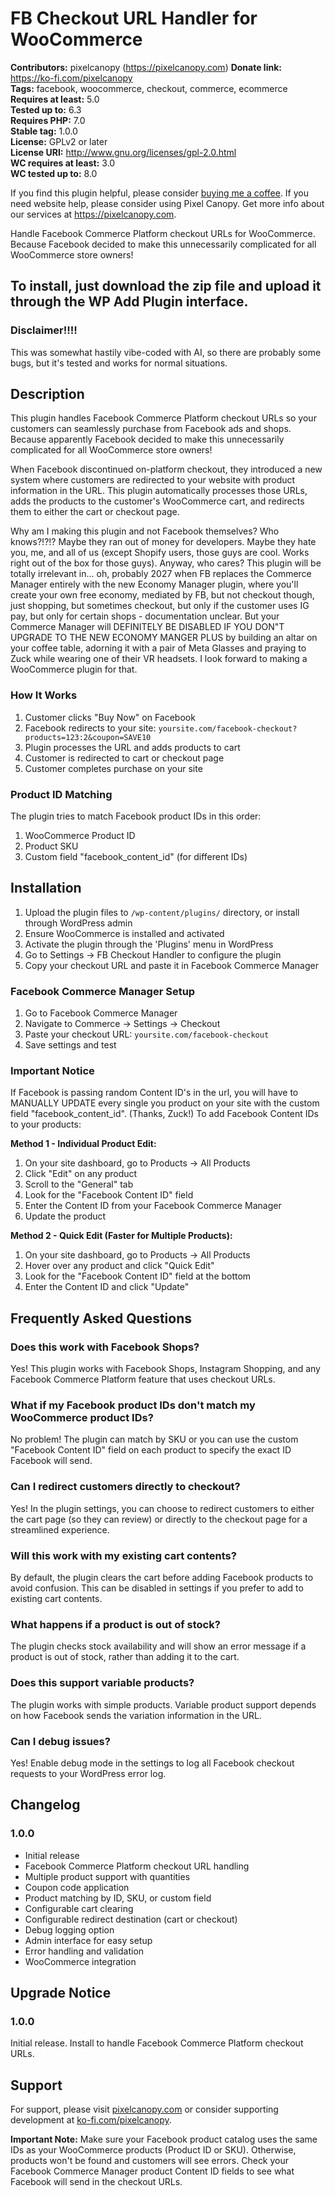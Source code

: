 # FB Checkout URL Handler for WooCommerce

**Contributors:** pixelcanopy (https://pixelcanopy.com)
**Donate link:** https://ko-fi.com/pixelcanopy  
**Tags:** facebook, woocommerce, checkout, commerce, ecommerce  
**Requires at least:** 5.0  
**Tested up to:** 6.3  
**Requires PHP:** 7.0  
**Stable tag:** 1.0.0  
**License:** GPLv2 or later  
**License URI:** http://www.gnu.org/licenses/gpl-2.0.html  
**WC requires at least:** 3.0  
**WC tested up to:** 8.0  

If you find this plugin helpful, please consider [buying me a coffee](https://ko-fi.com/pixelcanopy). If you need website help, please consider using Pixel Canopy. Get more info about our services at https://pixelcanopy.com.

Handle Facebook Commerce Platform checkout URLs for WooCommerce. Because Facebook decided to make this unnecessarily complicated for all WooCommerce store owners!

## To install, just download the zip file and upload it through the WP Add Plugin interface. ##


### Disclaimer!!!! ###
This was somewhat hastily vibe-coded with AI, so there are probably some bugs, but it's tested and works for normal situations.

## Description

This plugin handles Facebook Commerce Platform checkout URLs so your customers can seamlessly purchase from Facebook ads and shops. Because apparently Facebook decided to make this unnecessarily complicated for all WooCommerce store owners!

When Facebook discontinued on-platform checkout, they introduced a new system where customers are redirected to your website with product information in the URL. This plugin automatically processes those URLs, adds the products to the customer's WooCommerce cart, and redirects them to either the cart or checkout page.

Why am I making this plugin and not Facebook themselves? Who knows?!?!? Maybe they ran out of money for developers. Maybe they hate you, me, and all of us (except Shopify users, those guys are cool. Works right out of the box for those guys). Anyway, who cares? This plugin will be totally irrelevant in... oh, probably 2027 when FB replaces the Commerce Manager entirely with the new Economy Manager plugin, where you'll create your own free economy, mediated by FB, but not checkout though, just shopping, but sometimes checkout, but only if the customer uses IG pay, but only for certain shops - documentation unclear. But your Commerce Manager will DEFINITELY BE DISABLED IF YOU DON"T UPGRADE TO THE NEW ECONOMY MANGER PLUS by building an altar on your coffee table, adorning it with a pair of Meta Glasses and praying to Zuck while wearing one of their VR headsets. I look forward to making a WooCommerce plugin for that.

### How It Works

1. Customer clicks "Buy Now" on Facebook
2. Facebook redirects to your site: `yoursite.com/facebook-checkout?products=123:2&coupon=SAVE10`
3. Plugin processes the URL and adds products to cart
4. Customer is redirected to cart or checkout page
5. Customer completes purchase on your site

### Product ID Matching

The plugin tries to match Facebook product IDs in this order:
1. WooCommerce Product ID
2. Product SKU
3. Custom field "facebook_content_id" (for different IDs)

## Installation

1. Upload the plugin files to `/wp-content/plugins/` directory, or install through WordPress admin
2. Ensure WooCommerce is installed and activated
3. Activate the plugin through the 'Plugins' menu in WordPress
4. Go to Settings → FB Checkout Handler to configure the plugin
5. Copy your checkout URL and paste it in Facebook Commerce Manager

### Facebook Commerce Manager Setup

1. Go to Facebook Commerce Manager
2. Navigate to Commerce → Settings → Checkout
3. Paste your checkout URL: `yoursite.com/facebook-checkout`
4. Save settings and test

### Important Notice

If Facebook is passing random Content ID's in the url, you will have to MANUALLY UPDATE every single you product on your site with the custom field "facebook_content_id". (Thanks, Zuck!) To add Facebook Content IDs to your products:

**Method 1 - Individual Product Edit:**
1. On your site dashboard, go to Products → All Products
2. Click "Edit" on any product
3. Scroll to the "General" tab
4. Look for the "Facebook Content ID" field
5. Enter the Content ID from your Facebook Commerce Manager
6. Update the product

**Method 2 - Quick Edit (Faster for Multiple Products):**
1. On your site dashboard, go to Products → All Products
2. Hover over any product and click "Quick Edit"
3. Look for the "Facebook Content ID" field at the bottom
4. Enter the Content ID and click "Update"

## Frequently Asked Questions

### Does this work with Facebook Shops?

Yes! This plugin works with Facebook Shops, Instagram Shopping, and any Facebook Commerce Platform feature that uses checkout URLs.

### What if my Facebook product IDs don't match my WooCommerce product IDs?

No problem! The plugin can match by SKU or you can use the custom "Facebook Content ID" field on each product to specify the exact ID Facebook will send.

### Can I redirect customers directly to checkout?

Yes! In the plugin settings, you can choose to redirect customers to either the cart page (so they can review) or directly to the checkout page for a streamlined experience.

### Will this work with my existing cart contents?

By default, the plugin clears the cart before adding Facebook products to avoid confusion. This can be disabled in settings if you prefer to add to existing cart contents.

### What happens if a product is out of stock?

The plugin checks stock availability and will show an error message if a product is out of stock, rather than adding it to the cart.

### Does this support variable products?

The plugin works with simple products. Variable product support depends on how Facebook sends the variation information in the URL.

### Can I debug issues?

Yes! Enable debug mode in the settings to log all Facebook checkout requests to your WordPress error log.

## Changelog

### 1.0.0
* Initial release
* Facebook Commerce Platform checkout URL handling
* Multiple product support with quantities
* Coupon code application
* Product matching by ID, SKU, or custom field
* Configurable cart clearing
* Configurable redirect destination (cart or checkout)
* Debug logging option
* Admin interface for easy setup
* Error handling and validation
* WooCommerce integration

## Upgrade Notice

### 1.0.0
Initial release. Install to handle Facebook Commerce Platform checkout URLs.

## Support

For support, please visit [pixelcanopy.com](https://pixelcanopy.com) or consider supporting development at [ko-fi.com/pixelcanopy](https://ko-fi.com/pixelcanopy).

**Important Note:** Make sure your Facebook product catalog uses the same IDs as your WooCommerce products (Product ID or SKU). Otherwise, products won't be found and customers will see errors. Check your Facebook Commerce Manager product Content ID fields to see what Facebook will send in the checkout URLs.
